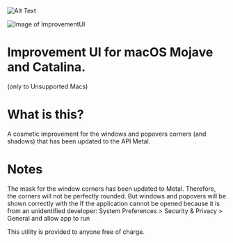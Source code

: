![Alt Text](../master/banner.png?raw=true "Title")

![Image of ImprovementUI](https://github.com/fabioiop/ImprovementUI/blob/master/banner.png)


# Improvement UI for macOS Mojave and Catalina.
(only to Unsupported Macs)


# What is this?

A cosmetic improvement for the windows and popovers corners (and shadows) that has been updated to the API Metal.  

# Notes

The mask for the window corners has been updated to Metal. Therefore, the corners will not be perfectly rounded. But windows and popovers will be shown correctly with the
If the application cannot be opened because it is from an unidentified developer:
System Preferences > Security & Privacy > General and allow app to run

This utility is provided to anyone free of charge.

